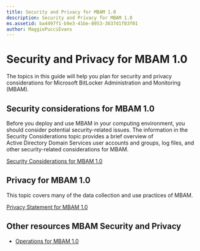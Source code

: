 ```yaml
---
title: Security and Privacy for MBAM 1.0
description: Security and Privacy for MBAM 1.0
ms.assetid: ba4497f1-b9e3-41be-8953-3637d1f83f01
author: MaggiePucciEvans
---
```


# Security and Privacy for MBAM 1.0


The topics in this guide will help you plan for security and privacy considerations for Microsoft BitLocker Administration and Monitoring (MBAM).

## Security considerations for MBAM 1.0


Before you deploy and use MBAM in your computing environment, you should consider potential security-related issues. The information in the Security Considerations topic provides a brief overview of Active Directory Domain Services user accounts and groups, log files, and other security-related considerations for MBAM.

[Security Considerations for MBAM 1.0](security-considerations-for-mbam-10.md)

## Privacy for MBAM 1.0


This topic covers many of the data collection and use practices of MBAM.

[Privacy Statement for MBAM 1.0](privacy-statement-for-mbam-10.md)

## Other resources MBAM Security and Privacy


-   [Operations for MBAM 1.0](operations-for-mbam-10.md)

 

 





